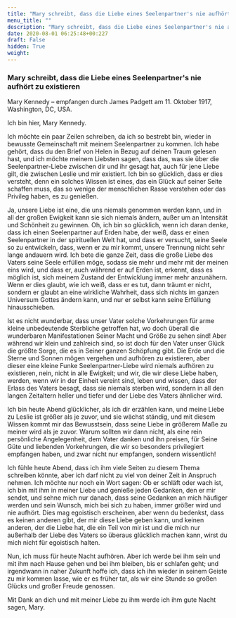 ```yaml
---
title: "Mary schreibt, dass die Liebe eines Seelenpartner's nie aufhört zu existieren"
menu_title: ""
description: "Mary schreibt, dass die Liebe eines Seelenpartner's nie aufhört zu existieren"
date: 2020-08-01 06:25:48+00:227
draft: False
hidden: True
weight:
---
```

### Mary schreibt, dass die Liebe eines Seelenpartner's nie aufhört zu existieren

Mary Kennedy – empfangen durch James Padgett am 11. Oktober 1917, Washington, DC, USA.

Ich bin hier, Mary Kennedy.

Ich möchte ein paar Zeilen schreiben, da ich so bestrebt bin, wieder in bewusste Gemeinschaft mit meinem Seelenpartner zu kommen. Ich habe gehört, dass du den Brief von Helen in Bezug auf deinen Traum gelesen hast, und ich möchte meinem Liebsten sagen, dass das, was sie über die Seelenpartner-Liebe zwischen dir und ihr gesagt hat, auch für jene Liebe gilt, die zwischen Leslie und mir existiert. Ich bin so glücklich, dass er dies versteht, denn ein solches Wissen ist eines, das ein Glück auf seiner Seite schaffen muss, das so wenige der menschlichen Rasse verstehen oder das Privileg haben, es zu genießen.

Ja, unsere Liebe ist eine, die uns niemals genommen werden kann, und in all der großen Ewigkeit kann sie sich niemals ändern, außer um an Intensität und Schönheit zu gewinnen. Oh, ich bin so glücklich, wenn ich daran denke, dass ich einen Seelenpartner auf Erden habe, der weiß, dass er einen Seelenpartner in der spirituellen Welt hat, und dass er versucht, seine Seele so zu entwickeln, dass, wenn er zu mir kommt, unsere Trennung nicht sehr lange andauern wird. Ich bete die ganze Zeit, dass die große Liebe des Vaters seine Seele erfüllen möge, sodass sie mehr und mehr mit der meinen eins wird, und dass er, auch während er auf Erden ist, erkennt, dass es möglich ist, sich meinem Zustand der Entwicklung immer mehr anzunähern. Wenn er dies glaubt, wie ich weiß, dass er es tut, dann träumt er nicht, sondern er glaubt an eine wirkliche Wahrheit, dass sich nichts im ganzen Universum Gottes ändern kann, und nur er selbst kann seine Erfüllung hinausschieben.

Ist es nicht wunderbar, dass unser Vater solche Vorkehrungen für arme kleine unbedeutende Sterbliche getroffen hat, wo doch überall die wunderbaren Manifestationen Seiner Macht und Größe zu sehen sind! Aber während wir klein und zahlreich sind, so ist doch für den Vater unser Glück die größte Sorge, die es in Seiner ganzen Schöpfung gibt. Die Erde und die Sterne und Sonnen mögen vergehen und aufhören zu existieren, aber dieser eine kleine Funke Seelenpartner-Liebe wird niemals aufhören zu existieren, nein, nicht in alle Ewigkeit; und wir, die wir diese Liebe haben, werden, wenn wir in der Einheit vereint sind, leben und wissen, dass der Erlass des Vaters besagt, dass sie niemals sterben wird, sondern in all den langen Zeitaltern heller und tiefer und der Liebe des Vaters ähnlicher wird.

Ich bin heute Abend glücklicher, als ich dir erzählen kann, und meine Liebe zu Leslie ist größer als je zuvor, und sie wächst ständig, und mit diesem Wissen kommt mir das Bewusstsein, dass seine Liebe in größerem Maße zu meiner wird als je zuvor. Warum sollten wir dann nicht, als eine rein persönliche Angelegenheit, dem Vater danken und ihn preisen, für Seine Güte und liebenden Vorkehrungen, die wir so besonders privilegiert empfangen haben, und zwar nicht nur empfangen, sondern wissentlich!

Ich fühle heute Abend, dass ich ihm viele Seiten zu diesem Thema schreiben könnte, aber ich darf nicht zu viel von deiner Zeit in Anspruch nehmen. Ich möchte nur noch ein Wort sagen: Ob er schläft oder wach ist, ich bin mit ihm in meiner Liebe und genieße jeden Gedanken, den er mir sendet, und sehne mich nur danach, dass seine Gedanken an mich häufiger werden und sein Wunsch, mich bei sich zu haben, immer größer wird und nie aufhört. Dies mag egoistisch erscheinen, aber wenn du bedenkst, dass es keinen anderen gibt, der mir diese Liebe geben kann, und keinen anderen, der die Liebe hat, die ein Teil von mir ist und die mich nur außerhalb der Liebe des Vaters so überaus glücklich machen kann, wirst du mich nicht für egoistisch halten.

Nun, ich muss für heute Nacht aufhören. Aber ich werde bei ihm sein und mit ihm nach Hause gehen und bei ihm bleiben, bis er schlafen geht; und irgendwann in naher Zukunft hoffe ich, dass ich ihn wieder in seinem Geiste zu mir kommen lasse, wie er es früher tat, als wir eine Stunde so großen Glücks und großer Freude genossen.

Mit Dank an dich und mit meiner Liebe zu ihm werde ich ihm gute Nacht sagen, Mary.
